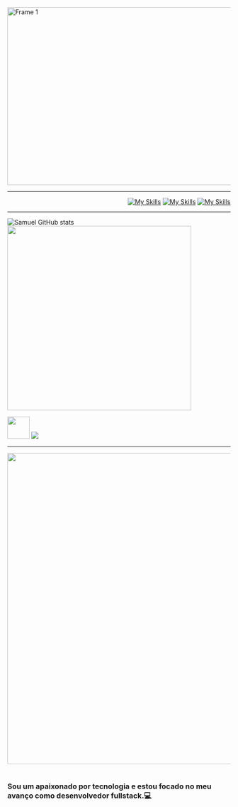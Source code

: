 <img width="1294" height="400" alt="Frame 1" src="https://github.com/user-attachments/assets/00a0bb9f-95e4-4fa4-851d-8a37fa400bc5" />

---
<div align="right">

[![My Skills](https://skillicons.dev/icons?i=linkedin)](https://www.linkedin.com/in/shimusilva/) 
[![My Skills](https://skillicons.dev/icons?i=instagram)](https://www.instagram.com/shimusilva)
[![My Skills](https://skillicons.dev/icons?i=gmail)](mailto:shimu.dasilva@gmail.com)

</div>

---

![Samuel GitHub stats](https://github-readme-stats.vercel.app/api?username=samudasilva&show_icons=true&theme=bluetheme)
<img src="https://github-readme-stats.vercel.app/api/top-langs/?username=samudasilva&layout=compact" width="415,5">



<p align="left">
  <img src="https://user-images.githubusercontent.com/74038190/212284087-bbe7e430-757e-4901-90bf-4cd2ce3e1852.gif" width="50"/>
  <a href="https://skillicons.dev">
    <img src="https://skillicons.dev/icons?i=git,html,css,javascript,python,c#" />
  </a>
</p>

---

<div align= "center">

<img src="https://user-images.githubusercontent.com/74038190/212749447-bfb7e725-6987-49d9-ae85-2015e3e7cc41.gif" width="700">
<br><br>

</div>

### Sou um apaixonado por tecnologia e estou focado no meu avanço como desenvolvedor fullstack.💻
